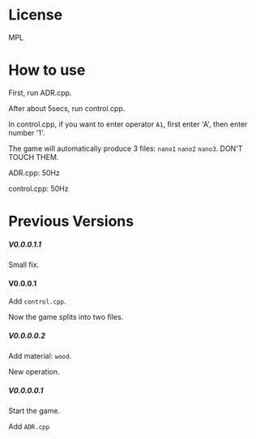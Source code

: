 # License

MPL

# How to use

First, run ADR.cpp.

After about 5secs, run control.cpp.

In control.cpp, if you want to enter operator `A1`, first enter 'A', then enter number '1'.

The game will automatically produce 3 files: `nano1` `nano2` `nano3`. DON'T TOUCH THEM.

ADR.cpp: 50Hz

control.cpp: 50Hz

# Previous Versions

##### V0.0.0.1.1

Small fix.

#### V0.0.0.1

Add `control.cpp`.

Now the game splits into two files.

##### V0.0.0.0.2

Add material:  `wood`.

New operation.

##### V0.0.0.0.1

Start the game.

Add `ADR.cpp`
